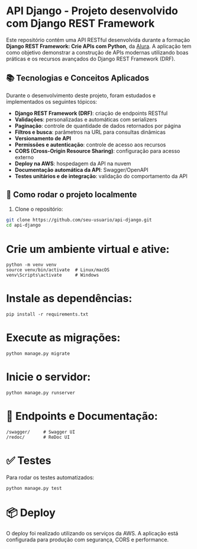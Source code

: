 # API Django - Projeto desenvolvido com Django REST Framework

Este repositório contém uma API RESTful desenvolvida durante a formação **Django REST Framework: Crie APIs com Python**, da [Alura](https://www.alura.com.br). A aplicação tem como objetivo demonstrar a construção de APIs modernas utilizando boas práticas e os recursos avançados do Django REST Framework (DRF).

## 📚 Tecnologias e Conceitos Aplicados

Durante o desenvolvimento deste projeto, foram estudados e implementados os seguintes tópicos:

- **Django REST Framework (DRF)**: criação de endpoints RESTful
- **Validações**: personalizadas e automáticas com serializers
- **Paginação**: controle de quantidade de dados retornados por página
- **Filtros e busca**: parâmetros na URL para consultas dinâmicas
- **Versionamento de API**
- **Permissões e autenticação**: controle de acesso aos recursos
- **CORS (Cross-Origin Resource Sharing)**: configuração para acesso externo
- **Deploy na AWS**: hospedagem da API na nuvem
- **Documentação automática da API**: Swagger/OpenAPI
- **Testes unitários e de integração**: validação do comportamento da API

## 🔧 Como rodar o projeto localmente

1. Clone o repositório:

```bash
git clone https://github.com/seu-usuario/api-django.git
cd api-django
```
# Crie um ambiente virtual e ative:
```
python -m venv venv
source venv/bin/activate  # Linux/macOS
venv\Scripts\activate     # Windows
```
# Instale as dependências:
```
pip install -r requirements.txt
```
# Execute as migrações:
```
python manage.py migrate
```
# Inicie o servidor:
```
python manage.py runserver
```
# 🚀 Endpoints e Documentação:
```
/swagger/     # Swagger UI
/redoc/       # ReDoc UI
```
# ✅ Testes
Para rodar os testes automatizados:
```
python manage.py test
```

# 📦 Deploy
O deploy foi realizado utilizando os serviços da AWS. A aplicação está configurada para produção com segurança, CORS e performance.

